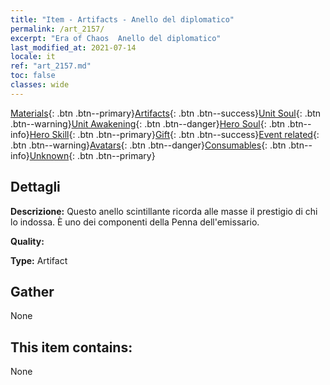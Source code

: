 ```yaml
---
title: "Item - Artifacts - Anello del diplomatico"
permalink: /art_2157/
excerpt: "Era of Chaos  Anello del diplomatico"
last_modified_at: 2021-07-14
locale: it
ref: "art_2157.md"
toc: false
classes: wide
---
```

 [Materials](/ItemsIT/){: .btn .btn--primary}[Artifacts](/ItemsIT/Artifacts/){: .btn .btn--success}[Unit Soul](/ItemsIT/UnitSoul/){: .btn .btn--warning}[Unit Awakening](/ItemsIT/UnitAwakening/){: .btn .btn--danger}[Hero Soul](/ItemsIT/HeroSoul/){: .btn .btn--info}[Hero Skill](/ItemsIT/HeroSkill/){: .btn .btn--primary}[Gift](/ItemsIT/Gift/){: .btn .btn--success}[Event related](/ItemsIT/Events/){: .btn .btn--warning}[Avatars](/ItemsIT/Avatars/){: .btn .btn--danger}[Consumables](/ItemsIT/Consumables/){: .btn .btn--info}[Unknown](/ItemsIT/Unknown/){: .btn .btn--primary}

## Dettagli
 **Descrizione:** Questo anello scintillante ricorda alle masse il prestigio di chi lo indossa. È uno dei componenti della Penna dell'emissario.

 **Quality:** 

 **Type:** Artifact

## Gather

  None

## This item contains:

  None

